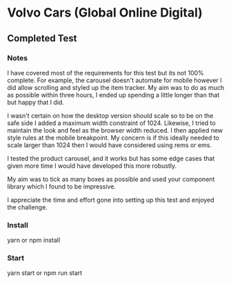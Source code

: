 # Volvo Cars (Global Online Digital) 
## Completed Test


### Notes
I have covered most of the requirements for this test but its not 100% complete. For example, the carousel
doesn't automate for mobile however I did allow scrolling and styled up the item tracker. 
My aim was to do as much as possible within three hours, I ended up spending a little longer than
that but happy that I did.

I wasn't certain on how the desktop version should scale so to be on the safe side I added a
maximum width constraint of 1024.  Likewise, I tried to maintain the look and feel as the browser 
width reduced.  I then applied new style rules at the mobile breakpoint.  My concern is if this 
ideally needed to scale larger than 1024 then I would have considered using rems or ems. 

I tested the product carousel, and it works but has some edge cases that given more time I would
have developed this more robustly. 

My aim was to tick as many boxes as possible and used your component library which I found
to be impressive.  

I appreciate the time and effort gone into setting up this test and enjoyed the challenge. 


### Install
yarn or npm install


### Start
yarn start or npm run start